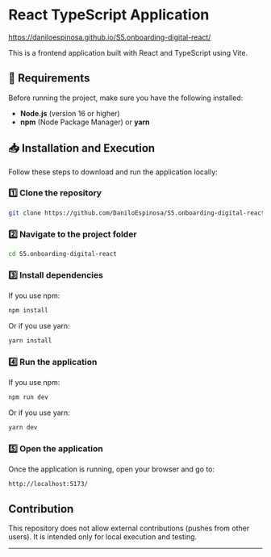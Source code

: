 # React TypeScript Application

https://daniloespinosa.github.io/S5.onboarding-digital-react/

This is a frontend application built with React and TypeScript using Vite.

## 🛑 Requirements

Before running the project, make sure you have the following installed:

- **Node.js** (version 16 or higher)
- **npm** (Node Package Manager) or **yarn**

## 📥 Installation and Execution

Follow these steps to download and run the application locally:

### 1️⃣ Clone the repository

```sh
git clone https://github.com/DaniloEspinosa/S5.onboarding-digital-react.git
```

### 2️⃣ Navigate to the project folder

```sh
cd S5.onboarding-digital-react
```

### 3️⃣ Install dependencies

If you use npm:

```sh
npm install
```

Or if you use yarn:

```sh
yarn install
```

### 4️⃣ Run the application

If you use npm:

```sh
npm run dev
```

Or if you use yarn:

```sh
yarn dev
```

### 5️⃣ Open the application

Once the application is running, open your browser and go to:

```
http://localhost:5173/
```

## Contribution

This repository does not allow external contributions (pushes from other users). It is intended only for local execution and testing.

---
